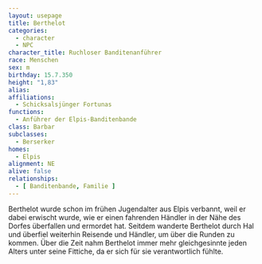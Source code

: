```yaml
---
layout: usepage
title: Berthelot
categories:
  - character
  - NPC
character_title: Ruchloser Banditenanführer
race: Menschen
sex: m
birthday: 15.7.350
height: "1,83"
alias:
affiliations:
  - Schicksalsjünger Fortunas
functions:
  - Anführer der Elpis-Banditenbande
class: Barbar
subclasses:
  - Berserker
homes:
  - Elpis
alignment: NE
alive: false
relationships:
  - [ Banditenbande, Familie ]
---
```


Berthelot wurde schon im frühen Jugendalter aus Elpis verbannt, weil er dabei erwischt wurde, wie er einen fahrenden
Händler in der Nähe des Dorfes überfallen und ermordet hat. Seitdem wanderte Berthelot durch Hal und überfiel weiterhin
Reisende und Händler, um über die Runden zu kommen. Über die Zeit nahm Berthelot immer mehr gleichgesinnte jeden Alters
unter seine Fittiche, da er sich für sie verantwortlich fühlte.